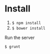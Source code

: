 Install
==========================================


1. `$ npm install`
2. `$ bower install`


Run the server

`$ grunt`
